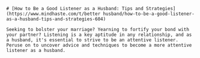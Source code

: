 
    # [How to Be a Good Listener as a Husband: Tips and Strategies](https://www.mindhaste.com/t/better husband/how-to-be-a-good-listener-as-a-husband-tips-and-strategies-604)

    Seeking to bolster your marriage? Yearning to fortify your bond with your partner? Listening is a key aptitude in any relationship, and as a husband, it's essential to strive to be an attentive listener. Peruse on to uncover advice and techniques to become a more attentive listener as a husband.
    